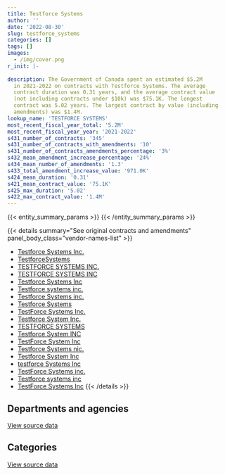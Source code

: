 ```yaml
---
title: Testforce Systems
author: ''
date: '2022-08-30'
slug: testforce_systems
categories: []
tags: []
images:
  - /img/cover.png
r_init: |-
  
description: The Government of Canada spent an estimated $5.2M
  in 2021-2022 on contracts with Testforce Systems. The average
  contract duration was 0.31 years, and the average contract value
  (not including contracts under $10k) was $75.1K. The longest
  contract was 5.02 years. The largest contract by value (including
  amendments) was $1.4M.
lookup_name: 'TESTFORCE SYSTEMS'
most_recent_fiscal_year_total: '5.2M'
most_recent_fiscal_year_year: '2021-2022'
s431_number_of_contracts: '345'
s431_number_of_contracts_with_amendments: '10'
s431_number_of_contracts_amendments_percentage: '3%'
s432_mean_amendment_increase_percentage: '24%'
s434_mean_number_of_amendments: '1.3'
s433_total_amendment_increase_value: '971.0K'
s424_mean_duration: '0.31'
s421_mean_contract_value: '75.1K'
s425_max_duration: '5.02'
s422_max_contract_value: '1.4M'
---
```


<script src="/rmarkdown-libs/htmlwidgets/htmlwidgets.js"></script>
<link href="/rmarkdown-libs/datatables-css/datatables-crosstalk.css" rel="stylesheet" />
<script src="/rmarkdown-libs/datatables-binding/datatables.js"></script>
<script src="/rmarkdown-libs/jquery/jquery-3.6.0.min.js"></script>
<link href="/rmarkdown-libs/dt-core-bootstrap/css/dataTables.bootstrap.min.css" rel="stylesheet" />
<link href="/rmarkdown-libs/dt-core-bootstrap/css/dataTables.bootstrap.extra.css" rel="stylesheet" />
<script src="/rmarkdown-libs/dt-core-bootstrap/js/jquery.dataTables.min.js"></script>
<script src="/rmarkdown-libs/dt-core-bootstrap/js/dataTables.bootstrap.min.js"></script>
<link href="/rmarkdown-libs/crosstalk/css/crosstalk.min.css" rel="stylesheet" />
<script src="/rmarkdown-libs/crosstalk/js/crosstalk.min.js"></script>
<script src="/rmarkdown-libs/htmlwidgets/htmlwidgets.js"></script>
<link href="/rmarkdown-libs/datatables-css/datatables-crosstalk.css" rel="stylesheet" />
<script src="/rmarkdown-libs/datatables-binding/datatables.js"></script>
<script src="/rmarkdown-libs/jquery/jquery-3.6.0.min.js"></script>
<link href="/rmarkdown-libs/dt-core-bootstrap/css/dataTables.bootstrap.min.css" rel="stylesheet" />
<link href="/rmarkdown-libs/dt-core-bootstrap/css/dataTables.bootstrap.extra.css" rel="stylesheet" />
<script src="/rmarkdown-libs/dt-core-bootstrap/js/jquery.dataTables.min.js"></script>
<script src="/rmarkdown-libs/dt-core-bootstrap/js/dataTables.bootstrap.min.js"></script>
<link href="/rmarkdown-libs/crosstalk/css/crosstalk.min.css" rel="stylesheet" />
<script src="/rmarkdown-libs/crosstalk/js/crosstalk.min.js"></script>

{{< entity_summary_params >}}
{{< /entity_summary_params >}}

{{< details summary="See original contracts and amendments" panel_body_class="vendor-names-list" >}}
- [Testforce Systems Inc.](https://search.open.canada.ca/en/ct/?sort=contract_value_f%20desc&page=1&search_text=%22Testforce%20Systems%20Inc.%22)
- [TestforceSystems](https://search.open.canada.ca/en/ct/?sort=contract_value_f%20desc&page=1&search_text=%22TestforceSystems%22)
- [TESTFORCE SYSTEMS INC.](https://search.open.canada.ca/en/ct/?sort=contract_value_f%20desc&page=1&search_text=%22TESTFORCE%20SYSTEMS%20INC.%22)
- [TESTFORCE SYSTEMS INC](https://search.open.canada.ca/en/ct/?sort=contract_value_f%20desc&page=1&search_text=%22TESTFORCE%20SYSTEMS%20INC%22)
- [Testforce Systems Inc](https://search.open.canada.ca/en/ct/?sort=contract_value_f%20desc&page=1&search_text=%22Testforce%20Systems%20Inc%22)
- [Testforce systems inc.](https://search.open.canada.ca/en/ct/?sort=contract_value_f%20desc&page=1&search_text=%22Testforce%20systems%20inc.%22)
- [Testforce Systems inc.](https://search.open.canada.ca/en/ct/?sort=contract_value_f%20desc&page=1&search_text=%22Testforce%20Systems%20inc.%22)
- [Testforce Systems](https://search.open.canada.ca/en/ct/?sort=contract_value_f%20desc&page=1&search_text=%22Testforce%20Systems%22)
- [TestForce Systems Inc.](https://search.open.canada.ca/en/ct/?sort=contract_value_f%20desc&page=1&search_text=%22TestForce%20Systems%20Inc.%22)
- [Testforce System Inc.](https://search.open.canada.ca/en/ct/?sort=contract_value_f%20desc&page=1&search_text=%22Testforce%20System%20Inc.%22)
- [TESTFORCE SYSTEMS](https://search.open.canada.ca/en/ct/?sort=contract_value_f%20desc&page=1&search_text=%22TESTFORCE%20SYSTEMS%22)
- [Testforce System INC](https://search.open.canada.ca/en/ct/?sort=contract_value_f%20desc&page=1&search_text=%22Testforce%20System%20INC%22)
- [TestForce System Inc](https://search.open.canada.ca/en/ct/?sort=contract_value_f%20desc&page=1&search_text=%22TestForce%20System%20Inc%22)
- [Testforce Systems nic.](https://search.open.canada.ca/en/ct/?sort=contract_value_f%20desc&page=1&search_text=%22Testforce%20Systems%20nic.%22)
- [Testforce System Inc](https://search.open.canada.ca/en/ct/?sort=contract_value_f%20desc&page=1&search_text=%22Testforce%20System%20Inc%22)
- [testforce Systems Inc](https://search.open.canada.ca/en/ct/?sort=contract_value_f%20desc&page=1&search_text=%22testforce%20Systems%20Inc%22)
- [TestForce Systems inc.](https://search.open.canada.ca/en/ct/?sort=contract_value_f%20desc&page=1&search_text=%22TestForce%20Systems%20inc.%22)
- [Testforce systems inc](https://search.open.canada.ca/en/ct/?sort=contract_value_f%20desc&page=1&search_text=%22Testforce%20systems%20inc%22)
- [TestForce Systems Inc](https://search.open.canada.ca/en/ct/?sort=contract_value_f%20desc&page=1&search_text=%22TestForce%20Systems%20Inc%22)
{{< /details >}}

## Departments and agencies

<div id="htmlwidget-1" style="width:100%;height:auto;" class="datatables html-widget"></div>
<script type="application/json" data-for="htmlwidget-1">{"x":{"style":"bootstrap","filter":"none","vertical":false,"data":[["<a href=\"/departments/csa-asc/\">Canadian Space Agency<\/a>","<a href=\"/departments/dfatd-maecd/\">Global Affairs Canada<\/a>","<a href=\"/departments/dfo-mpo/\">Fisheries and Oceans Canada<\/a>","<a href=\"/departments/dnd-mdn/\">National Defence<\/a>","<a href=\"/departments/ic/\">Innovation, Science and Economic Development Canada<\/a>","<a href=\"/departments/nrc-cnrc/\">National Research Council Canada<\/a>","<a href=\"/departments/nrcan-rncan/\">Natural Resources Canada<\/a>","<a href=\"/departments/pc/\">Parks Canada<\/a>","<a href=\"/departments/rcmp-grc/\">Royal Canadian Mounted Police<\/a>","<a href=\"/departments/ssc-spc/\">Shared Services Canada<\/a>","<a href=\"/departments/tc/\">Transport Canada<\/a>"],[null,58974.7,259020.18,2456890.13,96386.04,78996.04,81278.64,24743.25,1119208.71,721127.18,125706.97],[42700.44,null,25376.13,2315696.2,381323.55,996562.34,41018.44,null,1271950.72,241211.46,16207.42],[null,null,174246.23,1578074.82,587175.18,704077.54,204702.02,null,419540.13,191971.33,330159.9],[175975.65,null,365555,1737962.16,177621.06,780387.7,54959.82,null,1757088.29,191971.33,null]],"container":"<table class=\"table table-striped table-hover row-border order-column display\">\n  <thead>\n    <tr>\n      <th>Department<\/th>\n      <th>2018-2019<\/th>\n      <th>2019-2020<\/th>\n      <th>2020-2021<\/th>\n      <th>2021-2022<\/th>\n    <\/tr>\n  <\/thead>\n<\/table>","options":{"order":[[4,"desc"]],"pageLength":10,"autoWidth":true,"columnDefs":[{"targets":1,"render":"function(data, type, row, meta) {\n    return type !== 'display' ? data : DTWidget.formatCurrency(data, \"$\", 2, 3, \",\", \".\", true, null);\n  }"},{"targets":2,"render":"function(data, type, row, meta) {\n    return type !== 'display' ? data : DTWidget.formatCurrency(data, \"$\", 2, 3, \",\", \".\", true, null);\n  }"},{"targets":3,"render":"function(data, type, row, meta) {\n    return type !== 'display' ? data : DTWidget.formatCurrency(data, \"$\", 2, 3, \",\", \".\", true, null);\n  }"},{"targets":4,"render":"function(data, type, row, meta) {\n    return type !== 'display' ? data : DTWidget.formatCurrency(data, \"$\", 2, 3, \",\", \".\", true, null);\n  }"},{"width":"16%","targets":[1,2,3,4]},{"className":"dt-right","targets":[1,2,3,4]}],"orderClasses":false}},"evals":["options.columnDefs.0.render","options.columnDefs.1.render","options.columnDefs.2.render","options.columnDefs.3.render"],"jsHooks":[]}</script>
<p class="text-right">
<a href="https://github.com/GoC-Spending/contracts-data/tree/main/data/out/vendors/testforce_systems/summary_by_fiscal_year_by_department.csv" class="source-data-link btn btn-link">View source data</a>
</p>

## Categories

<div id="htmlwidget-2" style="width:100%;height:auto;" class="datatables html-widget"></div>
<script type="application/json" data-for="htmlwidget-2">{"x":{"style":"bootstrap","filter":"none","vertical":false,"data":[["<a href=\"/categories/other/\">(Other)<\/a>","<a href=\"/categories/facilities_and_construction/\">Facilities and construction<\/a>","<a href=\"/categories/defence/\">Defence<\/a>","<a href=\"/categories/professional_services/\">Professional services<\/a>","<a href=\"/categories/information_technology/\">Information technology<\/a>","<a href=\"/categories/transportation_and_logistics/\">Transportation and logistics<\/a>","<a href=\"/categories/industrial_products_and_services/\">Industrial products and services<\/a>","<a href=\"/categories/human_capital/\">Human capital<\/a>"],[null,null,842112.4,null,2071796.32,54841.16,2053581.97,null],[41018.44,79641.46,1097099.99,null,1576129.61,16207.42,2521949.79,null],[null,10767.91,687498.88,null,1030158.49,83678.65,2377843.23,null],[null,60864.2,774431.12,17724.06,2121573.78,57176.59,2200496.56,9254.7]],"container":"<table class=\"table table-striped table-hover row-border order-column display\">\n  <thead>\n    <tr>\n      <th>Category<\/th>\n      <th>2018-2019<\/th>\n      <th>2019-2020<\/th>\n      <th>2020-2021<\/th>\n      <th>2021-2022<\/th>\n    <\/tr>\n  <\/thead>\n<\/table>","options":{"order":[[4,"desc"]],"dom":"t","pageLength":30,"autoWidth":true,"columnDefs":[{"targets":1,"render":"function(data, type, row, meta) {\n    return type !== 'display' ? data : DTWidget.formatCurrency(data, \"$\", 2, 3, \",\", \".\", true, null);\n  }"},{"targets":2,"render":"function(data, type, row, meta) {\n    return type !== 'display' ? data : DTWidget.formatCurrency(data, \"$\", 2, 3, \",\", \".\", true, null);\n  }"},{"targets":3,"render":"function(data, type, row, meta) {\n    return type !== 'display' ? data : DTWidget.formatCurrency(data, \"$\", 2, 3, \",\", \".\", true, null);\n  }"},{"targets":4,"render":"function(data, type, row, meta) {\n    return type !== 'display' ? data : DTWidget.formatCurrency(data, \"$\", 2, 3, \",\", \".\", true, null);\n  }"},{"width":"16%","targets":[1,2,3,4]},{"className":"dt-right","targets":[1,2,3,4]}],"orderClasses":false,"lengthMenu":[10,25,30,50,100]}},"evals":["options.columnDefs.0.render","options.columnDefs.1.render","options.columnDefs.2.render","options.columnDefs.3.render"],"jsHooks":[]}</script>
<p class="text-right">
<a href="https://github.com/GoC-Spending/contracts-data/tree/main/data/out/vendors/testforce_systems/summary_by_fiscal_year_by_category.csv" class="source-data-link btn btn-link">View source data</a>
</p>
